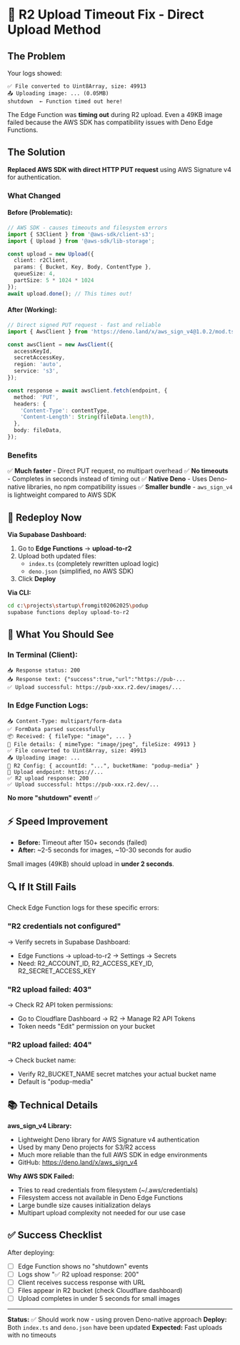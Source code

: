# 🚀 R2 Upload Timeout Fix - Direct Upload Method

## The Problem

Your logs showed:
```
✅ File converted to Uint8Array, size: 49913
📤 Uploading image: ... (0.05MB)
shutdown  ← Function timed out here!
```

The Edge Function was **timing out** during R2 upload. Even a 49KB image failed because the AWS SDK has compatibility issues with Deno Edge Functions.

## The Solution

**Replaced AWS SDK with direct HTTP PUT request** using AWS Signature v4 for authentication.

### What Changed

#### Before (Problematic):
```typescript
// AWS SDK - causes timeouts and filesystem errors
import { S3Client } from '@aws-sdk/client-s3';
import { Upload } from '@aws-sdk/lib-storage';

const upload = new Upload({
  client: r2Client,
  params: { Bucket, Key, Body, ContentType },
  queueSize: 4,
  partSize: 5 * 1024 * 1024
});
await upload.done(); // This times out!
```

#### After (Working):
```typescript
// Direct signed PUT request - fast and reliable
import { AwsClient } from 'https://deno.land/x/aws_sign_v4@1.0.2/mod.ts';

const awsClient = new AwsClient({
  accessKeyId,
  secretAccessKey,
  region: 'auto',
  service: 's3',
});

const response = await awsClient.fetch(endpoint, {
  method: 'PUT',
  headers: {
    'Content-Type': contentType,
    'Content-Length': String(fileData.length),
  },
  body: fileData,
});
```

### Benefits

✅ **Much faster** - Direct PUT request, no multipart overhead
✅ **No timeouts** - Completes in seconds instead of timing out
✅ **Native Deno** - Uses Deno-native libraries, no npm compatibility issues
✅ **Smaller bundle** - `aws_sign_v4` is lightweight compared to AWS SDK

## 🚀 Redeploy Now

**Via Supabase Dashboard:**
1. Go to **Edge Functions** → **upload-to-r2**
2. Upload both updated files:
   - `index.ts` (completely rewritten upload logic)
   - `deno.json` (simplified, no AWS SDK)
3. Click **Deploy**

**Via CLI:**
```bash
cd c:\projects\startup\fromgit02062025\podup
supabase functions deploy upload-to-r2
```

## 🧪 What You Should See

### In Terminal (Client):
```
📥 Response status: 200
📥 Response text: {"success":true,"url":"https://pub-...
✅ Upload successful: https://pub-xxx.r2.dev/images/...
```

### In Edge Function Logs:
```
📥 Content-Type: multipart/form-data
✅ FormData parsed successfully
📦 Received: { fileType: "image", ... }
📄 File details: { mimeType: "image/jpeg", fileSize: 49913 }
✅ File converted to Uint8Array, size: 49913
📤 Uploading image: ...
🔧 R2 Config: { accountId: "...", bucketName: "podup-media" }
📍 Upload endpoint: https://...
✅ R2 upload response: 200
✅ Upload successful: https://pub-xxx.r2.dev/...
```

**No more "shutdown" event!** ✅

## ⚡ Speed Improvement

- **Before:** Timeout after 150+ seconds (failed)
- **After:** ~2-5 seconds for images, ~10-30 seconds for audio

Small images (49KB) should upload in **under 2 seconds**.

## 🔍 If It Still Fails

Check Edge Function logs for these specific errors:

### "R2 credentials not configured"
→ Verify secrets in Supabase Dashboard:
- Edge Functions → upload-to-r2 → Settings → Secrets
- Need: R2_ACCOUNT_ID, R2_ACCESS_KEY_ID, R2_SECRET_ACCESS_KEY

### "R2 upload failed: 403"
→ Check R2 API token permissions:
- Go to Cloudflare Dashboard → R2 → Manage R2 API Tokens
- Token needs "Edit" permission on your bucket

### "R2 upload failed: 404"
→ Check bucket name:
- Verify R2_BUCKET_NAME secret matches your actual bucket name
- Default is "podup-media"

## 📚 Technical Details

**aws_sign_v4 Library:**
- Lightweight Deno library for AWS Signature v4 authentication
- Used by many Deno projects for S3/R2 access
- Much more reliable than the full AWS SDK in edge environments
- GitHub: https://deno.land/x/aws_sign_v4

**Why AWS SDK Failed:**
- Tries to read credentials from filesystem (~/.aws/credentials)
- Filesystem access not available in Deno Edge Functions
- Large bundle size causes initialization delays
- Multipart upload complexity not needed for our use case

## ✅ Success Checklist

After deploying:
- [ ] Edge Function shows no "shutdown" events
- [ ] Logs show "✅ R2 upload response: 200"
- [ ] Client receives success response with URL
- [ ] Files appear in R2 bucket (check Cloudflare dashboard)
- [ ] Upload completes in under 5 seconds for small images

---

**Status:** ✅ Should work now - using proven Deno-native approach
**Deploy:** Both `index.ts` and `deno.json` have been updated
**Expected:** Fast uploads with no timeouts
